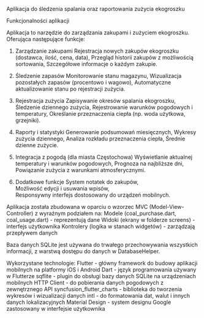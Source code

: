 Aplikacja do śledzenia spalania oraz raportowania zużycia ekogroszku

Funkcjonalności aplikacji

Aplikacja to narzędzie do zarządzania zakupami i zużyciem ekogroszku. Oferująca następujące funkcje:

1. Zarządzanie zakupami
Rejestracja nowych zakupów ekogroszku (dostawca, ilość, cena, data), 
Przegląd historii zakupów z możliwością sortowania, 
Szczegółowe informacje o każdym zakupie. 

2. Śledzenie zapasów
Monitorowanie stanu magazynu, 
Wizualizacja pozostałych zapasów (procentowo i wagowo), 
Automatyczne aktualizowanie stanu po rejestracji zużycia.

3. Rejestracja zużycia
Zapisywanie okresów spalania ekogroszku, 
Śledzenie dziennego zużycia, 
Rejestrowanie warunków pogodowych i temperatury, 
Określanie przeznaczenia ciepła (np. woda użytkowa, grzejniki). 

4. Raporty i statystyki
Generowanie podsumowań miesięcznych, 
Wykresy zużycia dziennego, 
Analiza rozkładu przeznaczenia ciepła, 
Średnie dzienne zużycie.

5. Integracja z pogodą (dla miasta Częstochowa)
Wyświetlanie aktualnej temperatury i warunków pogodowych, 
Prognoza na najbliższe dni, 
Powiązanie zużycia z warunkami atmosferycznymi.

6. Dodatkowe funkcje
System notatek do zakupów,  
Możliwość edycji i usuwania wpisów,  
Responsywny interfejs dostosowany do urządzeń mobilnych.


Aplikacja została zbudowana w oparciu o wzorzec MVC (Model-View-Controller) z wyraźnym podziałem na:
Modele (coal_purchase.dart, coal_usage.dart) - reprezentują dane
Widoki (ekrany w folderze screens) - interfejs użytkownika
Kontrolery (logika w stanach widgetów) - zarządzają przepływem danych

Baza danych SQLite jest używana do trwałego przechowywania wszystkich informacji, z warstwą dostępu do danych w DatabaseHelper.

Wykorzystane technologie:
Flutter - główny framework do budowy aplikacji mobilnych na platformy iOS i Android
Dart - język programowania używany w Flutterze
sqflite - plugin do obsługi bazy danych SQLite na urządzeniach mobilnych
HTTP Client - do pobierania danych pogodowych z zewnętrznego API
syncfusion_flutter_charts - biblioteka do tworzenia wykresów i wizualizacji danych
intl - do formatowania dat, walut i innych danych lokalizacyjnych
Material Design - system designu Google zastosowany w interfejsie użytkownika
